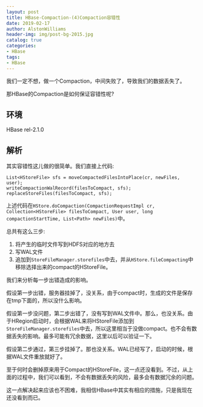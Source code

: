 ```yaml
---
layout: post
title: HBase-Compaction-(4)Compaction容错性
date: 2019-02-17
author: AlstonWilliams
header-img: img/post-bg-2015.jpg
catalog: true
categories:
- HBase
tags:
- HBase
---
```

我们一定不想，做一个Compaction，中间失败了，导致我们的数据丢失了。

那HBase的Compaction是如何保证容错性呢?

## 环境

HBase rel-2.1.0

## 解析

其实容错性这儿做的很简单。我们直接上代码:
~~~
List<HStoreFile> sfs = moveCompactedFilesIntoPlace(cr, newFiles, user);
writeCompactionWalRecord(filesToCompact, sfs);
replaceStoreFiles(filesToCompact, sfs);
~~~

上述代码在`HStore.doCompaction(CompactionRequestImpl cr, Collection<HStoreFile> filesToCompact, User user, long compactionStartTime, List<Path> newFiles)`中。

总共有这么三步:
1. 将产生的临时文件写到HDFS对应的地方去
2. 写WAL文件
3. 追加到`StoreFileManager.storefiles`中去，并从`HStore.fileCompacting`中移除选择出来的compact的HStoreFile。

我们来分析每一步出错造成的影响。

假设第一步出错，服务器挂掉了，没关系，由于compact时，生成的文件是保存在tmp下面的，所以没什么影响。

假设第一步没问题，第二步出错了，没有写到WAL文件中。那么，也没关系。由于HRegion启动时，会根据WAL来将HStoreFile添加到`StoreFileManager.storefiles`中去，所以这里相当于没做compact。也不会有数据丢失的影响。最多可能有冗余数据，这里以后可以验证一下。

假设第二步通过，第三步挂掉了。那也没关系。WAL已经写了，启动的时候，根据WAL文件重放就好了。

至于何时会删掉原来用于Compact的HStoreFile，这一点还没看到。不过，从上面的过程中，我们可以看到，不会有数据丢失的风险，最多会有数据冗余的问题。

这一点解决起来应该也不困难，我相信HBase中其实有相应的措施，只是我现在还没看到而已。
